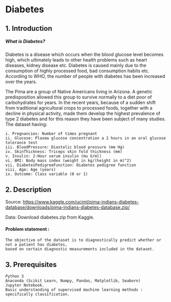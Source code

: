 # Diabetes

## 1. Introduction

##### What is Diabetes?
Diabetes is a disease which occurs when the blood glucose level becomes high, which ultimately leads to other health problems such as heart diseases, kidney disease etc. Diabetes is caused mainly due to the consumption of highly processed food, bad consumption habits etc. According to WHO, the number of people with diabetes has been increased over the years.

The Pima are a group of Native Americans living in Arizona. A genetic predisposition allowed this group to survive normally to a diet poor of carbohydrates for years. In the recent years, because of a sudden shift from traditional agricultural crops to processed foods, together with a decline in physical activity, made them develop the highest prevalence of type 2 diabetes and for this reason they have been subject of many studies. The dataset having:

    i. Pregnancies: Number of times pregnant
    ii. Glucose: Plasma glucose concentration a 2 hours in an oral glucose tolerance test
    iii. BloodPressure: Diastolic blood pressure (mm Hg)
    iv. SkinThickness: Triceps skin fold thickness (mm)
    v. Insulin: 2-Hour serum insulin (mu U/ml)
    vi. BMI: Body mass index (weight in kg/(height in m)^2)
    vii. DiabetesPedigreeFunction: Diabetes pedigree function
    viii. Age: Age (years)
    ix. Outcome: Class variable (0 or 1)


## 2. Description

Source: https://www.kaggle.com/uciml/pima-indians-diabetes-database/downloads/pima-indians-diabetes-database.zip/

Data: Download diabetes.zip from Kaggle.

   #### Problem statement :   
    The objective of the dataset is to diagnostically predict whether or not a patient has diabetes, 
    based on certain diagnostic measurements included in the dataset. 
    
    
  ## 3. Prerequisites

    Python 3
    Anaconda (Scikit Learn, Numpy, Pandas, Matplotlib, Seaborn)
    Jupyter Notebook.
    Basic understanding of supervised machine learning methods : specifically classification.

